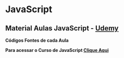 #  JavaScript

## **Material Aulas JavaScript - [Udemy](https://www.udemy.com/)**
**Códigos Fontes de cada Aula**

**Para acessar o Curso de JavaScript [ Clique Aqui ](https://www.udemy.com/course/curso-web/)**
